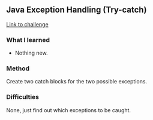 ## Java Exception Handling (Try-catch)

[Link to challenge](https://www.hackerrank.com/challenges/java-exception-handling-try-catch)

### What I learned
- Nothing new.

### Method
Create two catch blocks for the two possible exceptions.

### Difficulties
None, just find out which exceptions to be caught.
